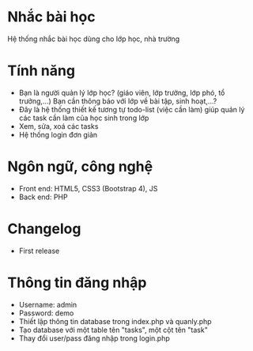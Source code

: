 # Nhắc bài học
Hệ thống nhắc bài học dùng cho lớp học, nhà trường
# Tính năng
- Bạn là người quản lý lớp học? (giáo viên, lớp trưởng, lớp phó, tổ trưởng,...) Bạn cần thông báo với lớp về bài tập, sinh hoạt,...?
- Đây là hệ thống thiết kế tương tự todo-list (việc cần làm) giúp quản lý các task cần làm của học sinh trong lớp
- Xem, sửa, xoá các tasks
- Hệ thống login đơn giản
# Ngôn ngữ, công nghệ
- Front end: HTML5, CSS3 (Bootstrap 4), JS
- Back end: PHP
# Changelog
- First release
# Thông tin đăng nhập
- Username: admin
- Password: demo
- Thiết lập thông tin database trong index.php và quanly.php
- Tạo database với một table tên "tasks", một cột tên "task"
- Thay đổi  user/pass đăng nhập trong login.php
